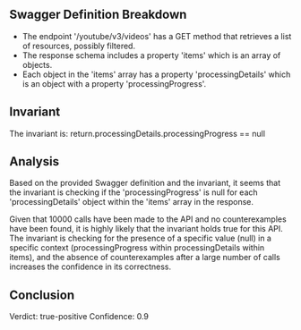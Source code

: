 ## Swagger Definition Breakdown
- The endpoint '/youtube/v3/videos' has a GET method that retrieves a list of resources, possibly filtered.
- The response schema includes a property 'items' which is an array of objects.
- Each object in the 'items' array has a property 'processingDetails' which is an object with a property 'processingProgress'.

## Invariant
The invariant is: return.processingDetails.processingProgress == null

## Analysis
Based on the provided Swagger definition and the invariant, it seems that the invariant is checking if the 'processingProgress' is null for each 'processingDetails' object within the 'items' array in the response.

Given that 10000 calls have been made to the API and no counterexamples have been found, it is highly likely that the invariant holds true for this API. The invariant is checking for the presence of a specific value (null) in a specific context (processingProgress within processingDetails within items), and the absence of counterexamples after a large number of calls increases the confidence in its correctness.

## Conclusion
Verdict: true-positive
Confidence: 0.9
